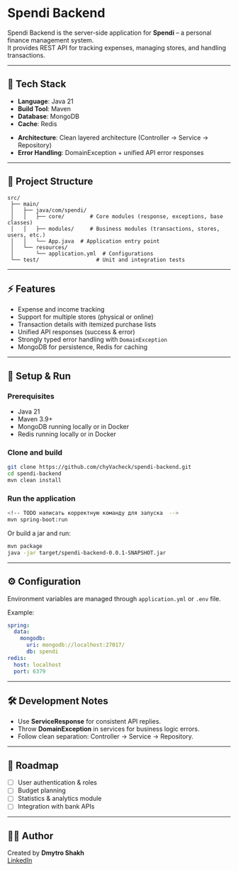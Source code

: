 # Spendi Backend

Spendi Backend is the server-side application for **Spendi** – a personal finance management system.  
It provides REST API for tracking expenses, managing stores, and handling transactions.

---

## 🚀 Tech Stack

- **Language**: Java 21
- **Build Tool**: Maven
- **Database**: MongoDB
- **Cache**: Redis
<!-- TODO - **Validation**: Jakarta Bean Validation (Hibernate Validator)  -->
- **Architecture**: Clean layered architecture (Controller → Service → Repository)
- **Error Handling**: DomainException + unified API error responses

---

## 📂 Project Structure

```
src/
 ├── main/
 │   ├── java/com/spendi/
 │   │   ├── core/        # Core modules (response, exceptions, base classes)
 │   │   ├── modules/     # Business modules (transactions, stores, users, etc.)
 │   │   └── App.java  # Application entry point
 │   └── resources/
 │       └── application.yml  # Configurations
 └── test/                  # Unit and integration tests
```

---

## ⚡ Features

- Expense and income tracking
- Support for multiple stores (physical or online)
- Transaction details with itemized purchase lists
- Unified API responses (success & error)
- Strongly typed error handling with `DomainException`
- MongoDB for persistence, Redis for caching

---

## 🔧 Setup & Run

### Prerequisites
- Java 21
- Maven 3.9+
- MongoDB running locally or in Docker
- Redis running locally or in Docker

### Clone and build

```bash
git clone https://github.com/chyVacheck/spendi-backend.git
cd spendi-backend
mvn clean install
```

### Run the application

```bash
<!-- TODO написать корректную команду для запуска  -->
mvn spring-boot:run
```

Or build a jar and run:

```bash
mvn package
java -jar target/spendi-backend-0.0.1-SNAPSHOT.jar
```

---

## ⚙️ Configuration

Environment variables are managed through `application.yml` or `.env` file.

Example:

```yaml
spring:
  data:
    mongodb:
      uri: mongodb://localhost:27017/
	  db: spendi
redis:
  host: localhost
  port: 6379
```

---

## 🛠 Development Notes

- Use **ServiceResponse** for consistent API replies.
- Throw **DomainException** in services for business logic errors.
- Follow clean separation: Controller → Service → Repository.

---

## 📌 Roadmap

- [ ] User authentication & roles
- [ ] Budget planning
- [ ] Statistics & analytics module
- [ ] Integration with bank APIs

---

## 👨‍💻 Author

Created by **Dmytro Shakh**  
[LinkedIn](https://www.linkedin.com/in/dmytro-shakh/)
